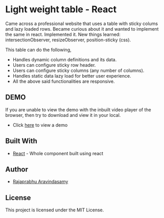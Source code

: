 # Light weight table - React

Came across a professional website that uses a table with sticky colums and lazy loaded rows. Became curious about it and wanted to implement the same in react. Implemented it. New things learned: intersectionObserver, resizeObserver, position-sticky (css).

This table can do the following,

* Handles dynamic column definitions and its data.
* Users can configure sticky row header.
* Users can configure sticky columns (any number of columns).
* Handles static data lazy load for better user experience.
* All the above said functionalities are responsive.

## DEMO

If you are unable to view the demo with the inbuilt video player of the browser, then try to download and view it in your local.

* Click [here](https://drive.google.com/file/d/1zUSnJ-pvixuvj8XsCZpAaYAGMo83cAFg/view?usp=sharing) to view a demo

## Built With

* [React](https://reactjs.org/) - Whole component built using react

## Author

* [Rajaprabhu Aravindasamy](https://stackoverflow.com/users/1209018/rajaprabhu-aravindasamy)

## License

This project is licensed under the MIT License.

